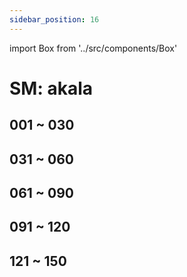 ```yaml
---
sidebar_position: 16
---
```

import Box from '../src/components/Box'

# SM: akala

## 001 ~ 030
<Box dexid="sm_akala" index="0" title="001 ~ 030" />

## 031 ~ 060
<Box dexid="sm_akala" index="1" title="031 ~ 060" />

## 061 ~ 090
<Box dexid="sm_akala" index="2" title="061 ~ 090" />

## 091 ~ 120
<Box dexid="sm_akala" index="3" title="091 ~ 120" />

## 121 ~ 150
<Box dexid="sm_akala" index="4" title="121 ~ 150" />
